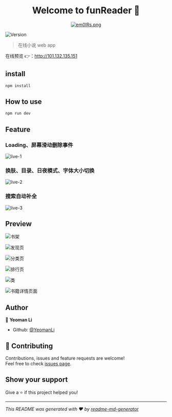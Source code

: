 <h1 align="center">Welcome to funReader 👋</h1>
<p align="center">
	<a href="https://imgchr.com/i/em0IRs"><img src="https://s2.ax1x.com/2019/07/26/em0IRs.th.png" alt="em0IRs.png" border="0" /></a>
</p>
<p>
  <img alt="Version" src="https://img.shields.io/badge/version-1.0.0-blue.svg?cacheSeconds=2592000" />
</p>

> 在线小说 web app

在线预览 👉：http://101.132.135.151

## install

```sh
npm install
```

## How to use

```sh
npm run dev
```

## Feature

### Loading、屏幕滑动删除事件

![live-1](./screenshots/live-1.gif)

### 换肤、目录、日夜模式、字体大小切换

![live-2](./screenshots/live-2.gif)

### 搜索自动补全

![live-3](./screenshots/live-3.gif)

## Preview

![书架](./screenshots/preview-1.png)

![发现页](./screenshots/preview-2.png)

![分类页](./screenshots/preview-3.png)

![排行页](./screenshots/preview-4.png)

![类](./screenshots/preview-5.png)

![书籍详情页面](./screenshots/preview-6.png)

## Author

👤 **Yeoman Li**

* Github: [@YeomanLi](https://github.com/YeomanLi)

## 🤝 Contributing

Contributions, issues and feature requests are welcome!<br />Feel free to check [issues page](https://github.com/YeomanLi/funReader/issues).

## Show your support

Give a ⭐️ if this project helped you!

***
_This README was generated with ❤️ by [readme-md-generator](https://github.com/kefranabg/readme-md-generator)_